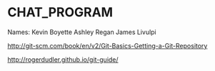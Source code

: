 # CHAT_PROGRAM
Names:
Kevin Boyette
Ashley Regan
James Livulpi

http://git-scm.com/book/en/v2/Git-Basics-Getting-a-Git-Repository

http://rogerdudler.github.io/git-guide/
